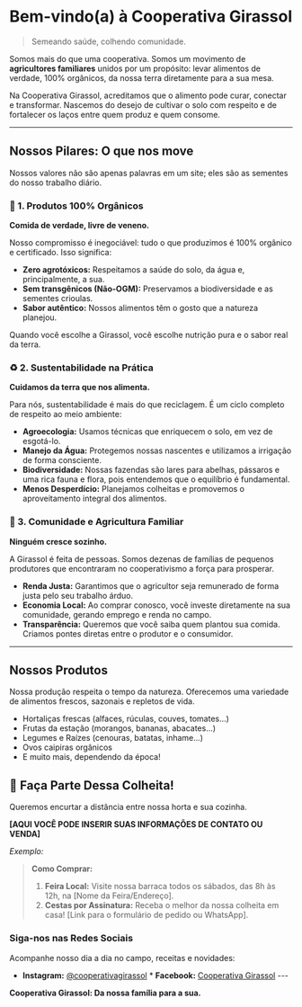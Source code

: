 # Bem-vindo(a) à Cooperativa Girassol

> Semeando saúde, colhendo comunidade.

Somos mais do que uma cooperativa. Somos um movimento de **agricultores familiares** unidos por um propósito: levar alimentos de verdade, 100% orgânicos, da nossa terra diretamente para a sua mesa.

Na Cooperativa Girassol, acreditamos que o alimento pode curar, conectar e transformar. Nascemos do desejo de cultivar o solo com respeito e de fortalecer os laços entre quem produz e quem consome.

---

## Nossos Pilares: O que nos move

Nossos valores não são apenas palavras em um site; eles são as sementes do nosso trabalho diário.

### 🌻 1. Produtos 100% Orgânicos

**Comida de verdade, livre de veneno.**

Nosso compromisso é inegociável: tudo o que produzimos é 100% orgânico e certificado. Isso significa:

* **Zero agrotóxicos:** Respeitamos a saúde do solo, da água e, principalmente, a sua.
* **Sem transgênicos (Não-OGM):** Preservamos a biodiversidade e as sementes crioulas.
* **Sabor autêntico:** Nossos alimentos têm o gosto que a natureza planejou.

Quando você escolhe a Girassol, você escolhe nutrição pura e o sabor real da terra.

### ♻️ 2. Sustentabilidade na Prática

**Cuidamos da terra que nos alimenta.**

Para nós, sustentabilidade é mais do que reciclagem. É um ciclo completo de respeito ao meio ambiente:

* **Agroecologia:** Usamos técnicas que enriquecem o solo, em vez de esgotá-lo.
* **Manejo da Água:** Protegemos nossas nascentes e utilizamos a irrigação de forma consciente.
* **Biodiversidade:** Nossas fazendas são lares para abelhas, pássaros e uma rica fauna e flora, pois entendemos que o equilíbrio é fundamental.
* **Menos Desperdício:** Planejamos colheitas e promovemos o aproveitamento integral dos alimentos.

### 🤝 3. Comunidade e Agricultura Familiar

**Ninguém cresce sozinho.**

A Girassol é feita de pessoas. Somos dezenas de famílias de pequenos produtores que encontraram no cooperativismo a força para prosperar.

* **Renda Justa:** Garantimos que o agricultor seja remunerado de forma justa pelo seu trabalho árduo.
* **Economia Local:** Ao comprar conosco, você investe diretamente na sua comunidade, gerando emprego e renda no campo.
* **Transparência:** Queremos que você saiba quem plantou sua comida. Criamos pontes diretas entre o produtor e o consumidor.

---

## Nossos Produtos

Nossa produção respeita o tempo da natureza. Oferecemos uma variedade de alimentos frescos, sazonais e repletos de vida.

* Hortaliças frescas (alfaces, rúculas, couves, tomates...)
* Frutas da estação (morangos, bananas, abacates...)
* Legumes e Raízes (cenouras, batatas, inhame...)
* Ovos caipiras orgânicos
* E muito mais, dependendo da época!

## 🛒 Faça Parte Dessa Colheita!

Queremos encurtar a distância entre nossa horta e sua cozinha.

**[AQUI VOCÊ PODE INSERIR SUAS INFORMAÇÕES DE CONTATO OU VENDA]**

*Exemplo:*

> **Como Comprar:**
>
> 1.  **Feira Local:** Visite nossa barraca todos os sábados, das 8h às 12h, na [Nome da Feira/Endereço].
> 2.  **Cestas por Assinatura:** Receba o melhor da nossa colheita em casa! [Link para o formulário de pedido ou WhatsApp].

### Siga-nos nas Redes Sociais

Acompanhe nosso dia a dia no campo, receitas e novidades:

* **Instagram:** [@cooperativagirassol](https://www.instagram.com/cooperativagirassol) * **Facebook:** [Cooperativa Girassol](https://www.facebook.com/cooperativagirassol) ---

**Cooperativa Girassol: Da nossa família para a sua.**
